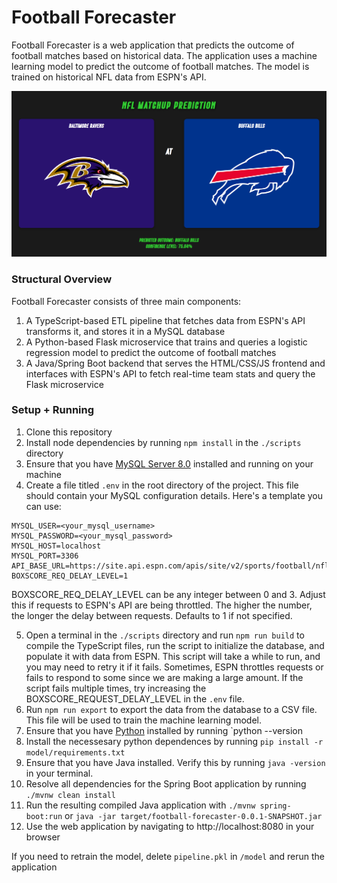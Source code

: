 # Football Forecaster

Football Forecaster is a web application that predicts the outcome of football matches based on historical data.
The application uses a machine learning model to predict the outcome of football matches. 
The model is trained on historical NFL data from ESPN's API.

![img.png](img.png)

### Structural Overview

Football Forecaster consists of three main components:
1. A TypeScript-based ETL pipeline that fetches data from ESPN's API transforms it, and stores it in a MySQL database
2. A Python-based Flask microservice that trains and queries a logistic regression model to predict the outcome of football matches
3. A Java/Spring Boot backend that serves the HTML/CSS/JS frontend and interfaces with ESPN's API to fetch real-time team stats and query the Flask microservice

### Setup + Running

1. Clone this repository
2. Install node dependencies by running `npm install` in the `./scripts` directory
3. Ensure that you have [MySQL Server 8.0](https://dev.mysql.com/downloads/mysql/8.0.html) installed and running on your machine
4. Create a file titled `.env` in the root directory of the project. This file should contain your MySQL configuration details. Here's a template you can use:

```env
MYSQL_USER=<your_mysql_username>
MYSQL_PASSWORD=<your_mysql_password>
MYSQL_HOST=localhost
MYSQL_PORT=3306
API_BASE_URL=https://site.api.espn.com/apis/site/v2/sports/football/nfl/
BOXSCORE_REQ_DELAY_LEVEL=1
```
BOXSCORE_REQ_DELAY_LEVEL can be any integer between 0 and 3. Adjust this if requests to ESPN's API are being throttled.
The higher the number, the longer the delay between requests. Defaults to 1 if not specified.

5. Open a terminal in the `./scripts` directory and run `npm run build` to compile the TypeScript files, run the
script to initialize the database, and populate it with data from ESPN. This script will take a while to run, and you may
need to retry it if it fails. Sometimes, ESPN throttles requests or fails to respond to some since we are making a large
amount. If the script fails multiple times, try increasing the BOXSCORE_REQUEST_DELAY_LEVEL in the `.env` file.
7. Run `npm run export` to export the data from the database to a CSV file. This file will be used to train the machine learning model.
8. Ensure that you have [Python](https://www.python.org/downloads/) installed by running `python --version
9. Install the necessesary python dependences by running `pip install -r model/requirements.txt`
10. Ensure that you have Java installed. Verify this by running `java -version` in your terminal.
12. Resolve all dependencies for the Spring Boot application by running `./mvnw clean install`
13. Run the resulting compiled Java application with `./mvnw spring-boot:run` or `java -jar target/football-forecaster-0.0.1-SNAPSHOT.jar`
14. Use the web application by navigating to http://localhost:8080 in your browser

If you need to retrain the model, delete `pipeline.pkl` in `/model` and rerun the application




